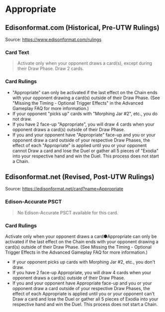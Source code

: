# Appropriate

## Edisonformat.com (Historical, Pre-UTW Rulings)

Source: https://www.edisonformat.com/rulings

### Card Text

> Activate only when your opponent draws a card(s), except during their Draw Phase. Draw 2 cards.

### Card Rulings

*   "Appropriate" can only be activated if the last effect on the Chain ends with your opponent drawing a card(s) outside of their Draw Phase. (See "Missing the Timing - Optional Trigger Effects" in the Advanced Gameplay FAQ for more information.)
*   If your opponent "picks up" cards with "Morphing Jar #2", etc., you do not draw.
*   If you have 2 face-up "Appropriate", you will draw 4 cards when your opponent draws a card(s) outside of their Draw Phase.
*   If you and your opponent have "Appropriate" face-up and you or your opponent draw a card outside of your respective Draw Phases, the effect of each "Appropriate" is applied until you or your opponent cannot Draw a card and lose the Duel or gather all 5 pieces of "Exodia" into your respective hand and win the Duel. This process does not start a Chain.

## Edisonformat.net (Revised, Post-UTW Rulings)

Source: https://edisonformat.net/card?name=Appropriate

### Edison-Accurate PSCT

> No Edison-Accurate PSCT available for this card.

### Card Rulings

Activate only when your opponent draws a card●Appropriate can only be activated if the last effect on the Chain ends with your opponent drawing a card(s) outside of their Draw Phase. (See Missing the Timing - Optional Trigger Effects in the Advanced Gameplay FAQ for more information.)
*   If your opponent picks up cards with Morphing Jar #2, etc., you don't draw.
*   If you have 2 face-up Appropriate, you will draw 4 cards when your opponent draws a card(s) outside of their Draw Phase.
*   If you and your opponent have Appropriate face-up and you or your opponent draw a card outside of your respective Draw Phases, the effect of each Appropriate is applied until you or your opponent can't Draw a card and lose the Duel or gather all 5 pieces of Exodia into your respective hand and win the Duel. This process does not start a Chain.
            